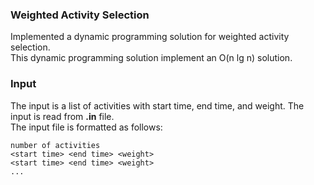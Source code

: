 ### Weighted Activity Selection
Implemented a dynamic programming solution for weighted activity
selection. <br>
This dynamic programming solution implement an O(n lg n) solution.<br>

### Input
The input is a list of activities with start time, end time, and weight.
The input is read from **.in** file. <br>
The input file is formatted as follows: <br>
```
number of activities
<start time> <end time> <weight>
<start time> <end time> <weight>
...
```